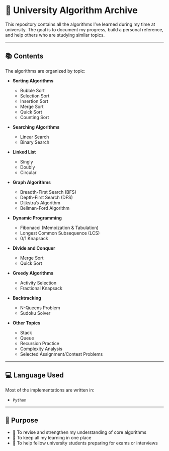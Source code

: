 # 🔢 University Algorithm Archive

This repository contains all the algorithms I’ve learned during my time at university. The goal is to document my progress, build a personal reference, and help others who are studying similar topics.

---

## 📚 Contents

The algorithms are organized by topic:

- **Sorting Algorithms**
  - Bubble Sort
  - Selection Sort
  - Insertion Sort
  - Merge Sort
  - Quick Sort
  - Counting Sort

- **Searching Algorithms**
  - Linear Search
  - Binary Search
    
- **Linked List**
  - Singly
  - Doubly
  - Circular 

- **Graph Algorithms**
  - Breadth-First Search (BFS)
  - Depth-First Search (DFS)
  - Dijkstra’s Algorithm
  - Bellman-Ford Algorithm

- **Dynamic Programming**
  - Fibonacci (Memoization & Tabulation)
  - Longest Common Subsequence (LCS)
  - 0/1 Knapsack

- **Divide and Conquer**
  - Merge Sort
  - Quick Sort

- **Greedy Algorithms**
  - Activity Selection
  - Fractional Knapsack

- **Backtracking**
  - N-Queens Problem
  - Sudoku Solver

- **Other Topics**
  - Stack
  - Queue
  - Recursion Practice
  - Complexity Analysis
  - Selected Assignment/Contest Problems

---

## 💻 Language Used

Most of the implementations are written in:

- `Python`  

---

## 🧠 Purpose

- 📖 To revise and strengthen my understanding of core algorithms
- 🧩 To keep all my learning in one place
- 🤝 To help fellow university students preparing for exams or interviews

